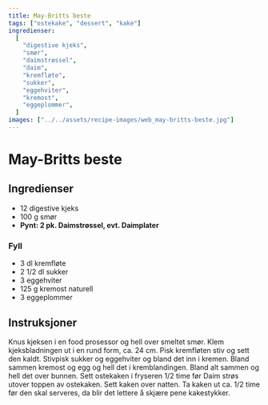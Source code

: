 ```yaml
---
title: May-Britts beste
tags: ["ostekake", "dessert", "kake"]
ingredienser:
  [
    "digestive kjeks",
    "smør",
    "daimstrøssel",
    "daim",
    "kremfløte",
    "sukker",
    "eggehviter",
    "kremost",
    "eggeplommer",
  ]
images: ["../../assets/recipe-images/web_may-britts-beste.jpg"]
---
```


# May-Britts beste

## Ingredienser

- 12 digestive kjeks
- 100 g smør
- **Pynt: 2 pk. Daimstrøssel, evt. Daimplater**

### Fyll

- 3 dl kremfløte
- 2 1/2 dl sukker
- 3 eggehviter
- 125 g kremost naturell
- 3 eggeplommer

## Instruksjoner

Knus kjeksen i en food prosessor og hell over smeltet smør. Klem kjeksbladningen ut i en rund form, ca. 24 cm. Pisk kremfløten stiv og sett den kaldt. Stivpisk sukker og eggehviter og bland det inn i kremen. Bland sammen kremost og egg og hell det i kremblandingen. Bland alt sammen og hell det over bunnen. Sett ostekaken i fryseren 1/2 time før Daim strøs utover toppen av ostekaken. Sett kaken over natten. Ta kaken ut ca. 1/2 time før den skal serveres, da blir det lettere å skjære pene kakestykker.
